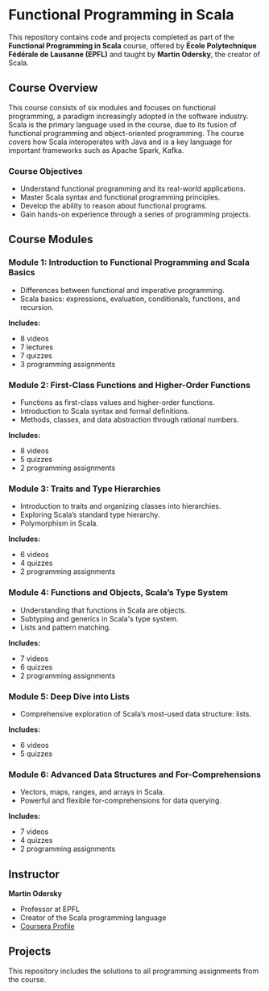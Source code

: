 # Functional Programming in Scala

This repository contains code and projects completed as part of the **Functional Programming in Scala** course, offered by **École Polytechnique Fédérale de Lausanne (EPFL)** and taught by **Martin Odersky**, the creator of Scala.

## Course Overview

This course consists of six modules and focuses on functional programming, a paradigm increasingly adopted in the software industry.
Scala is the primary language used in the course, due to its fusion of functional programming and object-oriented programming.
The course covers how Scala interoperates with Java and is a key language for important frameworks such as Apache Spark, Kafka. 

### Course Objectives

- Understand functional programming and its real-world applications.
- Master Scala syntax and functional programming principles.
- Develop the ability to reason about functional programs.
- Gain hands-on experience through a series of programming projects.

## Course Modules

### Module 1: Introduction to Functional Programming and Scala Basics
- Differences between functional and imperative programming.
- Scala basics: expressions, evaluation, conditionals, functions, and recursion.
  
**Includes:**
- 8 videos
- 7 lectures
- 7 quizzes
- 3 programming assignments

### Module 2: First-Class Functions and Higher-Order Functions
- Functions as first-class values and higher-order functions.
- Introduction to Scala syntax and formal definitions.
- Methods, classes, and data abstraction through rational numbers.
  
**Includes:**
- 8 videos
- 5 quizzes
- 2 programming assignments

### Module 3: Traits and Type Hierarchies
- Introduction to traits and organizing classes into hierarchies.
- Exploring Scala’s standard type hierarchy.
- Polymorphism in Scala.
  
**Includes:**
- 6 videos
- 4 quizzes
- 2 programming assignments

### Module 4: Functions and Objects, Scala’s Type System
- Understanding that functions in Scala are objects.
- Subtyping and generics in Scala's type system.
- Lists and pattern matching.
  
**Includes:**
- 7 videos
- 6 quizzes
- 2 programming assignments

### Module 5: Deep Dive into Lists
- Comprehensive exploration of Scala’s most-used data structure: lists.
  
**Includes:**
- 6 videos
- 5 quizzes

### Module 6: Advanced Data Structures and For-Comprehensions
- Vectors, maps, ranges, and arrays in Scala.
- Powerful and flexible for-comprehensions for data querying.
  
**Includes:**
- 7 videos
- 4 quizzes
- 2 programming assignments

## Instructor

**Martin Odersky**  
- Professor at EPFL  
- Creator of the Scala programming language  
- [Coursera Profile](https://www.coursera.org/instructor/martin-odersky)

## Projects

This repository includes the solutions to all programming assignments from the course.

